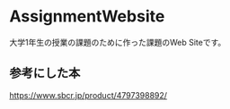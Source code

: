 # AssignmentWebsite
大学1年生の授業の課題のために作った課題のWeb Siteです。
## 参考にした本
https://www.sbcr.jp/product/4797398892/
